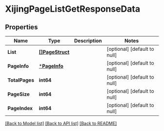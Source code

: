 # XijingPageListGetResponseData

## Properties
Name | Type | Description | Notes
------------ | ------------- | ------------- | -------------
**List** | [**[]PageStruct**](page_struct.md) |  | [optional] [default to null]
**PageInfo** | [***PageInfo**](page_info.md) |  | [optional] [default to null]
**TotalPages** | **int64** |  | [optional] [default to null]
**PageSize** | **int64** |  | [optional] [default to null]
**PageIndex** | **int64** |  | [optional] [default to null]

[[Back to Model list]](../README.md#documentation-for-models) [[Back to API list]](../README.md#documentation-for-api-endpoints) [[Back to README]](../README.md)



